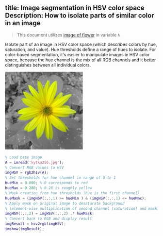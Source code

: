 title: Image segmentation in HSV color space
Description: How to isolate parts of similar color in an image
---
>This document utilizes [image of flower](../media/kytka256.jpg) in variable `A`
  
Isolate part of an image in HSV color space (which describes colors by hue, saturation, and value). Hue thresholds define a range of hues to isolate. For color-based segmentation, it's easier to manipulate images in HSV color space, because the hue channel is the mix of all RGB channels and it better distinguishes between all individual colors.

![](../media/2018-11-28-16-41-35.png)

``` matlab
% Load base image
A = imread('kytka256.jpg');
% Convert RGB values to HSV
imgHSV = rgb2hsv(A);
% Set thresholds for hue channel in range of 0 to 1
hueMin = 0.000; % 0 corresponds to red
hueMax = 0.280; % 0.28 is roughly yellow
% Mask creation from hue thresholds (hue is the first channel)
hueMask = (imgHSV(:,:,1) >= hueMin ) & (imgHSV(:,:,1) <= hueMax);
% Apply mask on original image to desaturate background
% (element-wise multiplication of second channel (saturation) and mask)
imgHSV(:,:,2) = imgHSV(:,:,2) .* hueMask;
% Convert back to RGB and display result
imgResult = hsv2rgb(imgHSV);
imshow(imgResult);
```